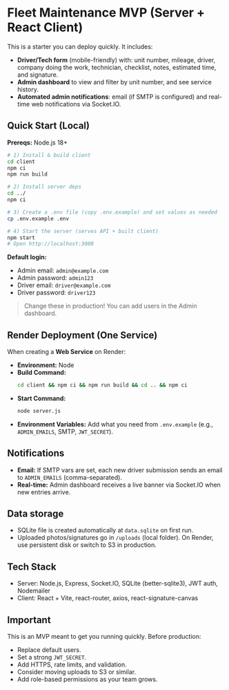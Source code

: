 # Fleet Maintenance MVP (Server + React Client)

This is a starter you can deploy quickly. It includes:
- **Driver/Tech form** (mobile-friendly) with: unit number, mileage, driver, company doing the work, technician, checklist, notes, estimated time, and signature.
- **Admin dashboard** to view and filter by unit number, and see service history.
- **Automated admin notifications**: email (if SMTP is configured) and real-time web notifications via Socket.IO.

## Quick Start (Local)
**Prereqs:** Node.js 18+

```bash
# 1) Install & build client
cd client
npm ci
npm run build

# 2) Install server deps
cd ../
npm ci

# 3) Create a .env file (copy .env.example) and set values as needed
cp .env.example .env

# 4) Start the server (serves API + built client)
npm start
# Open http://localhost:3000
```

**Default login:**
- Admin email: `admin@example.com`
- Admin password: `admin123`
- Driver email: `driver@example.com`
- Driver password: `driver123`

> Change these in production! You can add users in the Admin dashboard.

## Render Deployment (One Service)
When creating a **Web Service** on Render:
- **Environment:** Node
- **Build Command:**
  ```bash
  cd client && npm ci && npm run build && cd .. && npm ci
  ```
- **Start Command:**
  ```bash
  node server.js
  ```
- **Environment Variables:** Add what you need from `.env.example` (e.g., `ADMIN_EMAILS`, SMTP, `JWT_SECRET`).

## Notifications
- **Email:** If SMTP vars are set, each new driver submission sends an email to `ADMIN_EMAILS` (comma-separated).
- **Real-time:** Admin dashboard receives a live banner via Socket.IO when new entries arrive.

## Data storage
- SQLite file is created automatically at `data.sqlite` on first run.
- Uploaded photos/signatures go in `/uploads` (local folder). On Render, use persistent disk or switch to S3 in production.

## Tech Stack
- Server: Node.js, Express, Socket.IO, SQLite (better-sqlite3), JWT auth, Nodemailer
- Client: React + Vite, react-router, axios, react-signature-canvas

## Important
This is an MVP meant to get you running quickly. Before production:
- Replace default users.
- Set a strong `JWT_SECRET`.
- Add HTTPS, rate limits, and validation.
- Consider moving uploads to S3 or similar.
- Add role-based permissions as your team grows.
